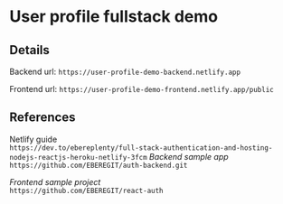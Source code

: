 # User profile fullstack demo

## Details
Backend url: `https://user-profile-demo-backend.netlify.app`

Frontend url: `https://user-profile-demo-frontend.netlify.app/public`

## References
Netlify guide<br>
  `https://dev.to/ebereplenty/full-stack-authentication-and-hosting-nodejs-reactjs-heroku-netlify-3fcm`
_Backend sample app_<br>
  `https://github.com/EBEREGIT/auth-backend.git`

_Frontend sample project_<br>
  `https://github.com/EBEREGIT/react-auth`

